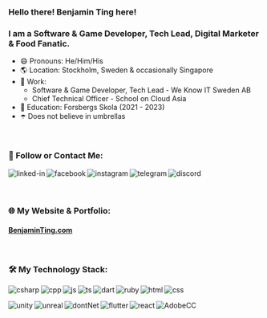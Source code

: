 ### Hello there! Benjamin Ting here!
### I am a Software & Game Developer, Tech Lead, Digital Marketer & Food Fanatic.
- 😄 Pronouns: He/Him/His
- 🌎 Location: Stockholm, Sweden & occasionally Singapore
- 💼 Work:
    - Software & Game Developer, Tech Lead - We Know IT Sweden AB
    - Chief Technical Officer - School on Cloud Asia 
- 🏫 Education: Forsbergs Skola (2021 - 2023)
- ☂️ Does not believe in umbrellas
<br>

### 🔭 Follow or Contact Me:
[<img align="left" alt="linked-in" src="https://img.shields.io/badge/linkedin-%230077B5.svg?&style=for-the-badge&logo=linkedin&logoColor=white" />](https://www.linkedin.com/in/tingzhb)
[<img align="left" alt="facebook" src="https://img.shields.io/badge/facebook-%231877F2.svg?&style=for-the-badge&logo=facebook&logoColor=white" />](https://www.facebook.com/tingzhb/)
[<img align="left" alt="instagram" src="https://img.shields.io/badge/Instagram-E4405F?style=for-the-badge&logo=instagram&logoColor=white" />](https://instagram.com/tingzhb)
[<img align="left" alt="telegram" src="https://img.shields.io/badge/Telegram-2CA5E0?style=for-the-badge&logo=telegram&logoColor=white" />](https://t.me/tingzhb)
[<img align="left" alt="discord" src="https://img.shields.io/badge/Discord-7289DA?style=for-the-badge&logo=discord&logoColor=white" />](https://discordapp.com/users/tingzhb#5517)

<br>
<br>
<br>

### 🌐 My Website & Portfolio:
#### [BenjaminTing.com](http://benjaminting.com/) 
<br>

### 🛠️ My Technology Stack:
 <img align="left" alt="csharp" src="https://img.shields.io/badge/C%23-%23239120.svg?logo=cshrp&logoColor=white"/>
<img align="left" alt="cpp" src="https://img.shields.io/badge/C++-%2300599C.svg?logo=c%2B%2B&logoColor=white"/>
<img align="left" alt="js" src="https://img.shields.io/badge/JavaScript-F7DF1E?logo=javascript&logoColor=000"/>
<img align="left" alt="ts" src="https://img.shields.io/badge/TypeScript-3178C6?logo=typescript&logoColor=fff"/>
<img align="left" alt="dart" src="https://img.shields.io/badge/Dart-%230175C2.svg?logo=dart&logoColor=white"/>
<img align="left" alt="ruby" src="https://img.shields.io/badge/Ruby-%23CC342D.svg?&logo=ruby&logoColor=white" />
<img align="left" alt="html" src="https://img.shields.io/badge/HTML-%23E34F26.svg?logo=html5&logoColor=white)" />
<img align="left" alt="css" src="https://img.shields.io/badge/CSS-1572B6?logo=css3&logoColor=fff"/>

<img align="left" alt="unity" src="https://img.shields.io/badge/Unity-%23000000.svg?logo=unity&logoColor=white"/>
<img align="left" alt="unreal" src="https://img.shields.io/badge/Unreal%20Engine-%23313131.svg?logo=unrealengine&logoColor=white"/>
<img align="left" alt="dontNet" src="https://img.shields.io/badge/.NET-512BD4?logo=dotnet&logoColor=ffff"/>
<img align="left" alt="flutter" src="https://img.shields.io/badge/Flutter-02569B?logo=flutter&logoColor=fff"/>
<img align="left" alt="react" src="https://img.shields.io/badge/React_Native-%2320232a.svg?logo=react&logoColor=%2361DAFB"/>

<img align="left" alt="AdobeCC" src="https://img.shields.io/badge/Adobe%20Creative%20Cloud-DA1F26?logo=Adobe%20Creative%20Cloud&logoColor=white" />




<!--

Here are some ideas to get you started:

- 🔭 I’m currently working on ...
- 🌱 I’m currently learning ...
- 👯 I’m looking to collaborate on ...
- 🤔 I’m looking for help with ...
- 💬 Ask me about ...
- 📫 How to reach me: ...
- 😄 Pronouns: ...
- ⚡ Fun fact: ...
-->
